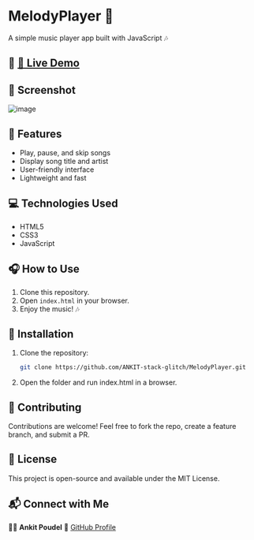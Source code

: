 # MelodyPlayer 🎵
A simple music player app built with JavaScript 🎶

## 🎥  [🔗 Live Demo](https://ankit-stack-glitch.github.io/MelodyPlayer/)


## 📸 Screenshot

![image]()


## 🚀 Features
- Play, pause, and skip songs
- Display song title and artist
- User-friendly interface
- Lightweight and fast

## 💻 Technologies Used
- HTML5
- CSS3
- JavaScript

## 🎧 How to Use
1. Clone this repository.
2. Open `index.html` in your browser.
3. Enjoy the music! 🎶

## 📂 Installation
1. Clone the repository:
   ```bash
   git clone https://github.com/ANKIT-stack-glitch/MelodyPlayer.git

2. Open the folder and run index.html in a browser.

## 🙌 Contributing
Contributions are welcome! Feel free to fork the repo, create a feature branch, and submit a PR.


## 📝 License
This project is open-source and available under the MIT License.


## 📬 Connect with Me  
👨‍💻 **Ankit Poudel**
🔗 [GitHub Profile](https://github.com/ANKIT-stack-glitch)
